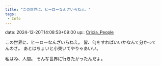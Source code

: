 ```yaml
---
title: "この世界に、ヒーローなんざいらねえ。"
tags:
 - Info
---
```


date: 2024-12-20T14:08:53+09:00
up:: [Cricia_People](Bar/Novel/Nacaria/Cricia_People.md)

この世界に、ヒーローなんざいらねえ。
皆、何をすればいいかなんて分かってんのさ。
あとはちょいと小突いてやりゃあいい。

私はね、人間。
そんな世界に行きたかったんだよ。
